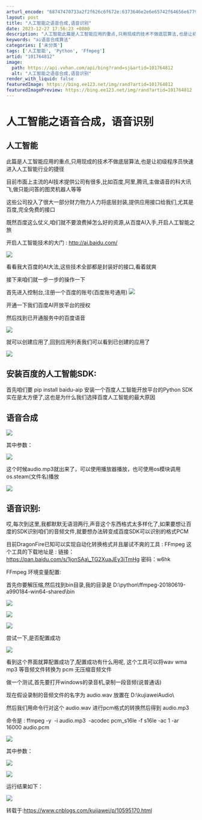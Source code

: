 ```yaml
---
arturl_encode: "68747470733a2f2f626c6f672e:6373646e2e6e65742f64656e6779616e7a68616e373732342f:61727469636c652f64657461696c732f313031373634383132"
layout: post
title: "人工智能之语音合成,语音识别"
date: 2023-12-27 17:56:23 +0800
description: "人工智能此篇是人工智能应用的重点,只用现成的技术不做底层算法,也是让初级程序员快速进入人工智能行业的"
keywords: "ai语音合成算法"
categories: ['未分类']
tags: ['人工智能', 'Python', 'Ffmpeg']
artid: "101764812"
image:
  path: https://api.vvhan.com/api/bing?rand=sj&artid=101764812
  alt: "人工智能之语音合成,语音识别"
render_with_liquid: false
featuredImage: https://bing.ee123.net/img/rand?artid=101764812
featuredImagePreview: https://bing.ee123.net/img/rand?artid=101764812
---
```


# 人工智能之语音合成，语音识别

## 人工智能

此篇是人工智能应用的重点,只用现成的技术不做底层算法,也是让初级程序员快速进入人工智能行业的捷径

目前市面上主流的AI技术提供公司有很多,比如百度,阿里,腾讯,主做语音的科大讯飞,做只能问答的图灵机器人等等

这些公司投入了很大一部分财力物力人力将底层封装,提供应用接口给我们,尤其是百度,完全免费的接口

既然百度这么仗义,咱们就不要浪费掉怎么好的资源,从百度AI入手,开启人工智能之旅

开启人工智能技术的大门 : http://ai.baidu.com/

![](https://i-blog.csdnimg.cn/blog_migrate/42325de7716bd14faa0dd4dda6820cde.jpeg)

看看我大百度的AI大法,这些技术全部都是封装好的接口,看着就爽

接下来咱们就一步一步的操作一下

首先进入控制台,注册一个百度的账号(百度账号通用)
![](https://i-blog.csdnimg.cn/blog_migrate/b6eabbb9cbcdf4237fedaed9893a8b7c.jpeg)

开通一下我们百度AI开放平台的授权

然后找到已开通服务中的百度语音

![](https://i-blog.csdnimg.cn/blog_migrate/b3974bfd6fe2c3724470a354c9e27fd9.png)

就可以创建应用了,回到应用列表我们可以看到已创建的应用了

![](https://i-blog.csdnimg.cn/blog_migrate/e0a8b5a264e5d1babda7add1a1eac2e7.png)

## 安装百度的人工智能SDK:

首先咱们要 pip install baidu-aip 安装一个百度人工智能开放平台的Python SDK实在是太方便了,这也是为什么我们选择百度人工智能的最大原因

## 语音合成

![](https://i-blog.csdnimg.cn/blog_migrate/b7e3d39461be9311c00256c6a48bfe3f.png)

其中参数：

![](https://i-blog.csdnimg.cn/blog_migrate/3583568ed392464739356220c4cdd753.png)

这个时候audio.mp3就出来了，可以使用播放器播放，也可使用os模块调用os.steam(文件名)播放

![](https://i-blog.csdnimg.cn/blog_migrate/a786aa15b5f0fb681d35b0fd6d86dff2.png)

## 语音识别:

哎,每次到这里,我都默默无语泪两行,声音这个东西格式太多样化了,如果要想让百度的SDK识别咱们的音频文件,就要想办法转变成百度SDK可以识别的格式PCM

目前DragonFire已知可以实现自动化转换格式并且屡试不爽的工具 : FFmpeg 这个工具的下载地址是 : 链接：https://pan.baidu.com/s/1jonSAa\_TG2XuaJEy3iTmHg 密码：w6hk

FFmpeg 环境变量配置:

首先你要解压缩,然后找到bin目录,我的目录是 D:\python\ffmpeg-20180619-a990184-win64-shared\bin

![](https://i-blog.csdnimg.cn/blog_migrate/99c38ffe91b00898e9569a6fef9a918e.png)

![](https://i-blog.csdnimg.cn/blog_migrate/0942d30d0d7cfef9bffc2e28d55b50fc.png)

![](https://i-blog.csdnimg.cn/blog_migrate/0499a564c4ee758f853522ef0d517d54.png)

尝试一下,是否配置成功

![](https://i-blog.csdnimg.cn/blog_migrate/d43077e66e8b8efa9f85c4ef32b22c6a.png)

看到这个界面就算配置成功了,配置成功有什么用呢, 这个工具可以将wav wma mp3 等音频文件转换为 pcm 无压缩音频文件

做一个测试,首先要打开windows的录音机,录制一段音频(说普通话)

现在假设录制的音频文件的名字为 audio.wav 放置在 D:\kujiaweiAudio\

然后我们用命令行对这个 audio.wav 进行pcm格式的转换然后得到 audio.mp3

命令是 : ffmpeg -y  -i audio.mp3  -acodec pcm\_s16le -f s16le -ac 1 -ar 16000 audio.pcm

![](https://i-blog.csdnimg.cn/blog_migrate/23bd15d438a0b32e710b43a135c57649.png)

其中参数：

![](https://i-blog.csdnimg.cn/blog_migrate/d6a15120e089d8f7447b798b6d8444dd.png)

![](https://i-blog.csdnimg.cn/blog_migrate/4a6b74a3c8962edba3f9d9bf0035cff1.png)

运行结果如下：

![](https://i-blog.csdnimg.cn/blog_migrate/ea4979c0dcfe402b343c025f595d45b5.png)

转载于:https://www.cnblogs.com/kujiawei/p/10595170.html